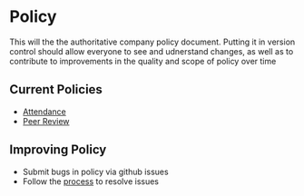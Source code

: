 # Policy

This will the the authoritative company policy document.  Putting it in version control should allow everyone to see and udnerstand changes, as well as to contribute to improvements in the quality and scope of policy over time

## Current Policies
- [Attendance](ATTENDANCE.md)
- [Peer Review](PEER_REVIEW.md)

## Improving Policy
- Submit bugs in policy via github issues
- Follow the [process](PROCESS.md) to resolve issues
